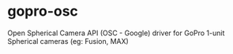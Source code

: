 # gopro-osc
Open Spherical Camera API (OSC - Google) driver for GoPro 1-unit Spherical cameras (eg: Fusion, MAX)

